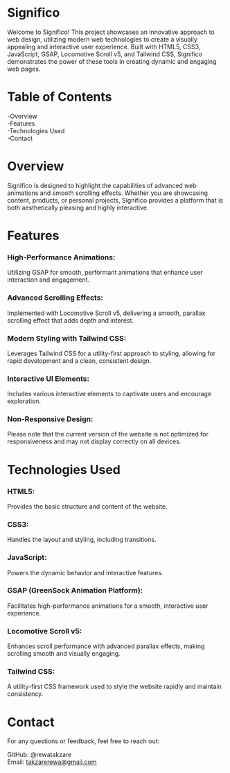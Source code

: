 # Significo
Welcome to Significo! This project showcases an innovative approach to web design, utilizing modern web technologies to create a visually appealing and interactive user experience. Built with HTML5, CSS3, JavaScript, GSAP, Locomotive Scroll v5, and Tailwind CSS, Significo demonstrates the power of these tools in creating dynamic and engaging web pages.
# Table of Contents
-Overview  
-Features   
-Technologies Used   
-Contact  
# Overview
Significo is designed to highlight the capabilities of advanced web animations and smooth scrolling effects. Whether you are showcasing content, products, or personal projects, Significo provides a platform that is both aesthetically pleasing and highly interactive.
# Features
### High-Performance Animations: 
Utilizing GSAP for smooth, performant animations that enhance user interaction and engagement.
### Advanced Scrolling Effects: 
Implemented with Locomotive Scroll v5, delivering a smooth, parallax scrolling effect that adds depth and interest.
### Modern Styling with Tailwind CSS:
Leverages Tailwind CSS for a utility-first approach to styling, allowing for rapid development and a clean, consistent design.
### Interactive UI Elements: 
Includes various interactive elements to captivate users and encourage exploration.
### Non-Responsive Design: 
Please note that the current version of the website is not optimized for responsiveness and may not display correctly on all devices.
# Technologies Used
### HTML5: 
Provides the basic structure and content of the website.
### CSS3: 
Handles the layout and styling, including transitions.
### JavaScript: 
Powers the dynamic behavior and interactive features.
### GSAP (GreenSock Animation Platform): 
Facilitates high-performance animations for a smooth, interactive user experience.
### Locomotive Scroll v5: 
Enhances scroll performance with advanced parallax effects, making scrolling smooth and visually engaging.
### Tailwind CSS: 
A utility-first CSS framework used to style the website rapidly and maintain consistency.
# Contact
For any questions or feedback, feel free to reach out:

GitHub: @rewatakzare    
Email: takzarerewa@gmail.com
